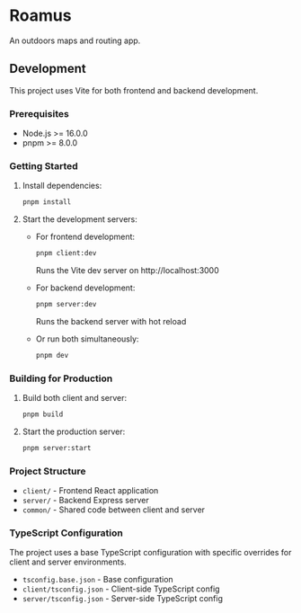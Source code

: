 # Roamus

An outdoors maps and routing app.

## Development

This project uses Vite for both frontend and backend development.

### Prerequisites

- Node.js >= 16.0.0
- pnpm >= 8.0.0

### Getting Started

1. Install dependencies:
   ```bash
   pnpm install
   ```

2. Start the development servers:
   - For frontend development:
     ```bash
     pnpm client:dev
     ```
     Runs the Vite dev server on http://localhost:3000

   - For backend development:
     ```bash
     pnpm server:dev
     ```
     Runs the backend server with hot reload

   - Or run both simultaneously:
     ```bash
     pnpm dev
     ```

### Building for Production

1. Build both client and server:
   ```bash
   pnpm build
   ```

2. Start the production server:
   ```bash
   pnpm server:start
   ```

### Project Structure

- `client/` - Frontend React application
- `server/` - Backend Express server
- `common/` - Shared code between client and server

### TypeScript Configuration

The project uses a base TypeScript configuration with specific overrides for client and server environments.

- `tsconfig.base.json` - Base configuration
- `client/tsconfig.json` - Client-side TypeScript config
- `server/tsconfig.json` - Server-side TypeScript config
